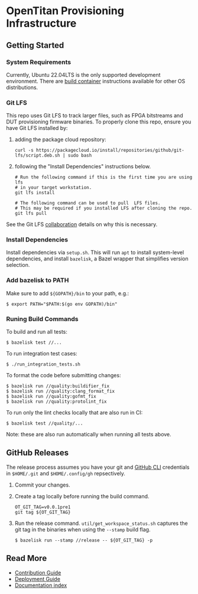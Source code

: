 [//]: # (Copyright lowRISC contributors \(OpenTitan project\).)
[//]: # (Licensed under the Apache License, Version 2.0, see LICENSE for details.)
[//]: # (SPDX-License-Identifier: Apache-2.0)

# OpenTitan Provisioning Infrastructure

## Getting Started

### System Requirements

Currently, Ubuntu 22.04LTS is the only supported development environment. There
are [build container](docs/containers.md#building-inside-the-build-container)
instructions available for other OS distributions.

### Git LFS

This repo uses Git LFS to track larger files, such as FPGA bitstreams and DUT
provisioning firmware binaries. To properly clone this repo, ensure you have
Git LFS installed by:

1. adding the package cloud repository:

   ```shell
   curl -s https://packagecloud.io/install/repositories/github/git-lfs/script.deb.sh | sudo bash
   ```
2. following the "Install Dependencies" instructions below.

   ```shell
   # Run the following command if this is the first time you are using lfs
   # in your target workstation.
   git lfs install

   # The following command can be used to pull  LFS files.
   # This may be required if you installed LFS after cloning the repo.
   git lfs pull
   ```

See the Git LFS [collaboration](https://docs.github.com/en/repositories/working-with-files/managing-large-files/collaboration-with-git-large-file-storage)
details on why this is necessary.

### Install Dependencies

Install dependencies via `setup.sh`. This will run `apt` to install system-level
dependencies, and install `bazelisk`, a Bazel wrapper that simplifies version
selection.

### Add bazelisk to PATH

Make sure to add `${GOPATH}/bin` to your path, e.g.:

```console
$ export PATH="$PATH:$(go env GOPATH)/bin"
```

### Runing Build Commands

To build and run all tests:

```console
$ bazelisk test //...
```

To run integration test cases:

```console
$ ./run_integration_tests.sh
```

To format the code before submitting changes:

```console
$ bazelisk run //quality:buildifier_fix
$ bazelisk run //quality:clang_format_fix
$ bazelisk run //quality:gofmt_fix
$ bazelisk run //quality:protolint_fix
```

To run only the lint checks locally that are also run in CI:

```console
$ bazelisk test //quality/...
```

Note: these are also run automatically when running all tests above.

## GitHub Releases

The release process assumes you have your git and
[GitHub CLI](https://cli.github.com/) credentials in `$HOME/.git` and
`$HOME/.config/gh` repsectively.

1. Commit your changes.
2. Create a tag locally before running the build command.

   ```console
   OT_GIT_TAG=v0.0.1pre1
   git tag ${OT_GIT_TAG}
   ```

3. Run the release command.  `util/get_workspace_status.sh` captures the git
   tag in the binaries when using the `--stamp` build flag.

   ```console
   $ bazelisk run --stamp //release -- ${OT_GIT_TAG} -p
   ```

## Read More

* [Contribution Guide](docs/contributing.md)
* [Deployment Guide](docs/deployment.md)
* [Documentation index](docs/README.md)
